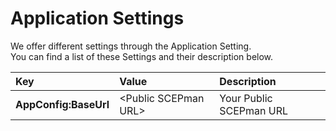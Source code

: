# Application Settings

We offer different settings through the Application Setting.  
You can find a list of these Settings and their description below.

| Key | Value | Description |
| :--- | :--- | :--- |
| **AppConfig:BaseUrl** | &lt;Public SCEPman URL&gt; | Your Public SCEPman URL  |

